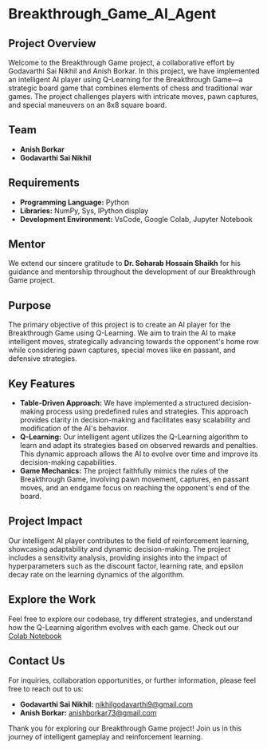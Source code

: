 # Breakthrough_Game_AI_Agent

## Project Overview
Welcome to the Breakthrough Game project, a collaborative effort by Godavarthi Sai Nikhil and Anish Borkar. In this project, we have implemented an intelligent AI player using Q-Learning for the Breakthrough Game—a strategic board game that combines elements of chess and traditional war games. The project challenges players with intricate moves, pawn captures, and special maneuvers on an 8x8 square board.

## Team
- **Anish Borkar**
- **Godavarthi Sai Nikhil**

## Requirements
- **Programming Language:** Python
- **Libraries:** NumPy, Sys, IPython display
- **Development Environment:** VsCode, Google Colab, Jupyter Notebook

## Mentor
We extend our sincere gratitude to **Dr. Soharab Hossain Shaikh** for his guidance and mentorship throughout the development of our Breakthrough Game project.

## Purpose
The primary objective of this project is to create an AI player for the Breakthrough Game using Q-Learning. We aim to train the AI to make intelligent moves, strategically advancing towards the opponent's home row while considering pawn captures, special moves like en passant, and defensive strategies.

## Key Features
- **Table-Driven Approach:** We have implemented a structured decision-making process using predefined rules and strategies. This approach provides clarity in decision-making and facilitates easy scalability and modification of the AI's behavior.
- **Q-Learning:** Our intelligent agent utilizes the Q-Learning algorithm to learn and adapt its strategies based on observed rewards and penalties. This dynamic approach allows the AI to evolve over time and improve its decision-making capabilities.
- **Game Mechanics:** The project faithfully mimics the rules of the Breakthrough Game, involving pawn movement, captures, en passant moves, and an endgame focus on reaching the opponent's end of the board.

## Project Impact
Our intelligent AI player contributes to the field of reinforcement learning, showcasing adaptability and dynamic decision-making. The project includes a sensitivity analysis, providing insights into the impact of hyperparameters such as the discount factor, learning rate, and epsilon decay rate on the learning dynamics of the algorithm.

## Explore the Work
Feel free to explore our codebase, try different strategies, and understand how the Q-Learning algorithm evolves with each game. Check out our [Colab Notebook](https://colab.research.google.com/drive/1rJF-BEhjmXPAv3yZs3SJEF2W3ngqUS3K?usp=sharing)

## Contact Us
For inquiries, collaboration opportunities, or further information, please feel free to reach out to us:
- **Godavarthi Sai Nikhil:** nikhilgodavarthi9@gmail.com
- **Anish Borkar:** anishborkar73@gmail.com

Thank you for exploring our Breakthrough Game project! Join us in this journey of intelligent gameplay and reinforcement learning.
